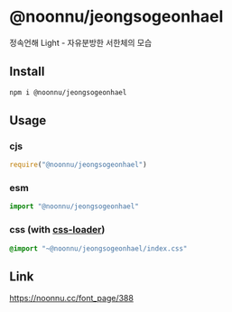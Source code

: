 # @noonnu/jeongsogeonhael
정속언해 Light - 자유분방한 서한체의 모습

## Install
```sh
npm i @noonnu/jeongsogeonhael
```
## Usage
### cjs
```js
require("@noonnu/jeongsogeonhael")
```
### esm
```js
import "@noonnu/jeongsogeonhael"
```
### css (with [css-loader](https://github.com/webpack-contrib/css-loader))
```css
@import "~@noonnu/jeongsogeonhael/index.css"
```

## Link
https://noonnu.cc/font_page/388